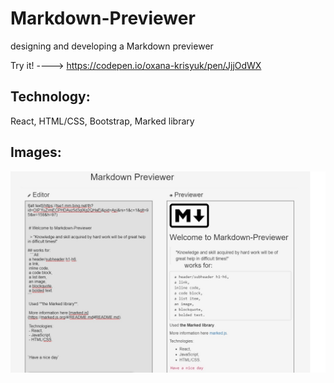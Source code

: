 # Markdown-Previewer

designing and developing a Markdown previewer  

Try it! ----> https://codepen.io/oxana-krisyuk/pen/JjjOdWX 

## Technology:
React, HTML/CSS, Bootstrap, Marked library

## Images: 

![alt text](https://github.com/OxanaK/Markdown-Previewer/blob/master/example_photos/markdownpreviewer.jpg)
